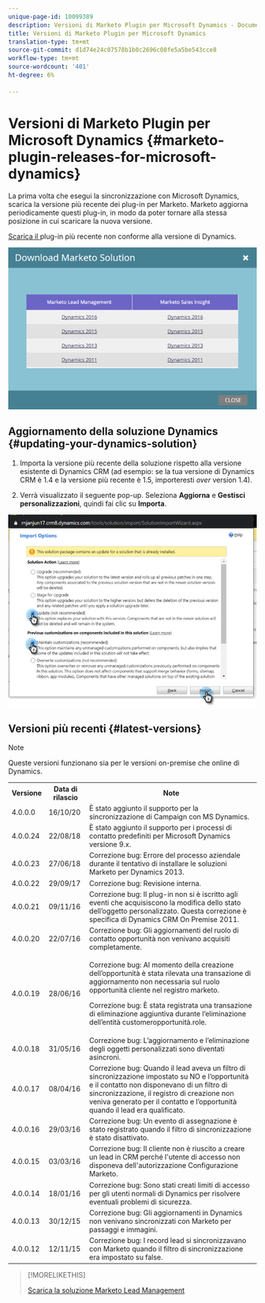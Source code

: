 ```yaml
---
unique-page-id: 10099389
description: Versioni di Marketo Plugin per Microsoft Dynamics - Documenti Marketo - Documentazione del prodotto
title: Versioni di Marketo Plugin per Microsoft Dynamics
translation-type: tm+mt
source-git-commit: d1d74e24c07578b1b0c2696c08fe5a5be543cce8
workflow-type: tm+mt
source-wordcount: '401'
ht-degree: 6%

---
```



# Versioni di Marketo Plugin per Microsoft Dynamics {#marketo-plugin-releases-for-microsoft-dynamics}

La prima volta che esegui la sincronizzazione con Microsoft Dynamics, scarica la versione più recente dei plug-in per Marketo. Marketo aggiorna periodicamente questi plug-in, in modo da poter tornare alla stessa posizione in cui scaricare la nuova versione.

[Scarica il ](/help/marketo/product-docs/crm-sync/microsoft-dynamics-sync/sync-setup/download-the-marketo-lead-management-solution.md) plug-in più recente non conforme alla versione di Dynamics.

![](assets/lead-management-solution.png)

## Aggiornamento della soluzione Dynamics {#updating-your-dynamics-solution}

1. Importa la versione più recente della soluzione rispetto alla versione esistente di Dynamics CRM (ad esempio: se la tua versione di Dynamics CRM è 1.4 e la versione più recente è 1.5, importeresti _over_ version 1.4).

1. Verrà visualizzato il seguente pop-up. Seleziona **Aggiorna** e **Gestisci personalizzazioni**, quindi fai clic su **Importa**.

![](assets/marketo-plugin-releases-for-microsoft-dynamics-2.png)

## Versioni più recenti {#latest-versions}

>[!NOTE]
>
>Queste versioni funzionano sia per le versioni on-premise che online di Dynamics.

<table> 
 <tbody> 
  <tr> 
   <th colspan="1">Versione</th> 
   <th colspan="1">Data di rilascio</th> 
   <th>Note</th> 
  </tr> 
  <tr> 
   <td colspan="1">4.0.0.0</td> 
   <td colspan="1">16/10/20</td> 
   <td colspan="1">È stato aggiunto il supporto per la sincronizzazione di Campaign con MS Dynamics.</td> 
  </tr> 
  <tr> 
   <td colspan="1">4.0.0.24</td> 
   <td colspan="1">22/08/18</td> 
   <td colspan="1">È stato aggiunto il supporto per i processi di contatto predefiniti per Microsoft Dynamics versione 9.x.</td> 
  </tr> 
  <tr> 
   <td colspan="1">4.0.0.23</td> 
   <td colspan="1">27/06/18</td> 
   <td colspan="1">Correzione bug: Errore del processo aziendale durante il tentativo di installare le soluzioni Marketo per Dynamics 2013.</td> 
  </tr> 
  <tr> 
   <td colspan="1">4.0.0.22</td> 
   <td colspan="1">29/09/17</td> 
   <td colspan="1">Correzione bug: Revisione interna.</td> 
  </tr> 
  <tr> 
   <td colspan="1"><p>4.0.0.21</p></td> 
   <td colspan="1">09/11/16</td> 
   <td colspan="1">Correzione bug: Il plug-in non si è iscritto agli eventi che acquisiscono la modifica dello stato dell’oggetto personalizzato. Questa correzione è specifica di Dynamics CRM On Premise 2011. </td> 
  </tr> 
  <tr> 
   <td colspan="1">4.0.0.20</td> 
   <td colspan="1">22/07/16</td> 
   <td colspan="1">Correzione bug: Gli aggiornamenti del ruolo di contatto opportunità non venivano acquisiti completamente.</td> 
  </tr> 
  <tr> 
   <td colspan="1">4.0.0.19</td> 
   <td colspan="1">28/06/16</td> 
   <td colspan="1"><p>Correzione bug: Al momento della creazione dell’opportunità è stata rilevata una transazione di aggiornamento non necessaria sul ruolo opportunità cliente nel registro marketo. </p><p>Correzione bug: È stata registrata una transazione di eliminazione aggiuntiva durante l’eliminazione dell’entità customeropportunità.role.</p></td> 
  </tr> 
  <tr> 
   <td colspan="1">4.0.0.18</td> 
   <td colspan="1">31/05/16</td> 
   <td colspan="1">Correzione bug:  L’aggiornamento e l’eliminazione degli oggetti personalizzati sono diventati asincroni.</td> 
  </tr> 
  <tr> 
   <td colspan="1">4.0.0.17</td> 
   <td colspan="1">08/04/16</td> 
   <td colspan="1">Correzione bug: Quando il lead aveva un filtro di sincronizzazione impostato su NO e l’opportunità e il contatto non disponevano di un filtro di sincronizzazione, il registro di creazione non veniva generato per il contatto e l’opportunità quando il lead era qualificato.</td> 
  </tr> 
  <tr> 
   <td colspan="1">4.0.0.16</td> 
   <td colspan="1">29/03/16</td> 
   <td>Correzione bug: Un evento di assegnazione è stato registrato quando il filtro di sincronizzazione è stato disattivato.</td> 
  </tr> 
  <tr> 
   <td colspan="1">4.0.0.15</td> 
   <td colspan="1">03/03/16</td> 
   <td colspan="1">Correzione bug: Il cliente non è riuscito a creare un lead in CRM perché l'utente di accesso non disponeva dell'autorizzazione Configurazione Marketo.</td> 
  </tr> 
  <tr> 
   <td colspan="1">4.0.0.14</td> 
   <td colspan="1">18/01/16</td> 
   <td colspan="1">Correzione bug: Sono stati creati limiti di accesso per gli utenti normali di Dynamics per risolvere eventuali problemi di sicurezza.</td> 
  </tr> 
  <tr> 
   <td colspan="1">4.0.0.13</td> 
   <td colspan="1">30/12/15</td> 
   <td>Correzione bug: Gli aggiornamenti in Dynamics non venivano sincronizzati con Marketo per passaggi e immagini.</td> 
  </tr> 
  <tr> 
   <td colspan="1">4.0.0.12</td> 
   <td colspan="1">12/11/15</td> 
   <td colspan="1">Correzione bug: I record lead si sincronizzavano con Marketo quando il filtro di sincronizzazione era impostato su false.</td> 
  </tr> 
 </tbody> 
</table>

>[!MORELIKETHIS]
>
>[Scarica la soluzione Marketo Lead Management](/help/marketo/product-docs/crm-sync/microsoft-dynamics-sync/sync-setup/download-the-marketo-lead-management-solution.md)
